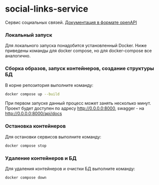 # social-links-service
Сервис социальных связей. [Документация в формате openAPI ](openapi.yml)

### Локальный запуск

Для локального запуска понадобится установленный Docker. Ниже приведены команды для docker compose, но для docker-compose все аналогично.

### Сборка образов, запуск контейнеров, создание структуры БД

В корне репозитория выполните команду:

```bash
docker compose up --build
```

При первом запуске данный процесс может занять несколько минут. Проект будет доступен по адресу http://0.0.0.0:8000, swagger - на http://0.0.0.0:8000/api/docs

### Остановка контейнеров

Для остановки сервисов выполните команду:

```bash
docker compose stop
```
### Удаление контейнеров и БД

Для удаления контейнеров и очистки БД выполните команду:

```bash
docker compose down
```
